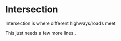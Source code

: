# Intersection
Intersection is where different highways/roads meet

This just needs a few more lines..

